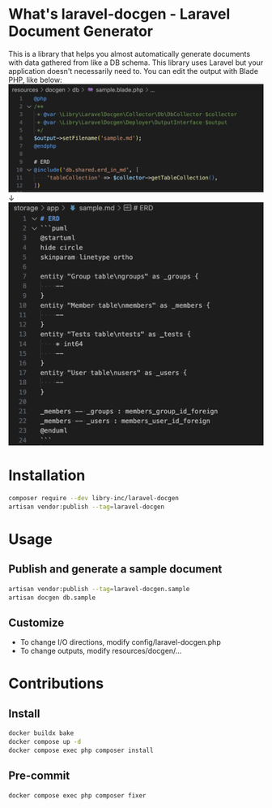 # What's laravel-docgen - Laravel Document Generator
This is a library that helps you almost automatically generate documents with data gathered from like a DB schema.
This library uses Laravel but your application doesn't necessarily need to.
You can edit the output with Blade PHP, like below:
![screenshot1](./screenshot1.png)
↓
![screenshot2](./screenshot2.png)

# Installation
```sh
composer require --dev libry-inc/laravel-docgen
artisan vendor:publish --tag=laravel-docgen
```

# Usage
## Publish and generate a sample document
```sh
artisan vendor:publish --tag=laravel-docgen.sample
artisan docgen db.sample
```

## Customize
- To change I/O directions, modify config/laravel-docgen.php
- To change outputs, modify resources/docgen/...

# Contributions
## Install
```sh
docker buildx bake
docker compose up -d
docker compose exec php composer install
```

## Pre-commit
```sh
docker compose exec php composer fixer
```
